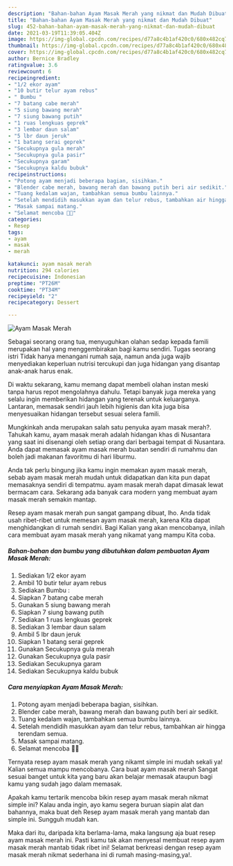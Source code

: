 ```yaml
---
description: "Bahan-bahan Ayam Masak Merah yang nikmat dan Mudah Dibuat"
title: "Bahan-bahan Ayam Masak Merah yang nikmat dan Mudah Dibuat"
slug: 452-bahan-bahan-ayam-masak-merah-yang-nikmat-dan-mudah-dibuat
date: 2021-03-19T11:39:05.404Z
image: https://img-global.cpcdn.com/recipes/d77a8c4b1af420c0/680x482cq70/ayam-masak-merah-foto-resep-utama.jpg
thumbnail: https://img-global.cpcdn.com/recipes/d77a8c4b1af420c0/680x482cq70/ayam-masak-merah-foto-resep-utama.jpg
cover: https://img-global.cpcdn.com/recipes/d77a8c4b1af420c0/680x482cq70/ayam-masak-merah-foto-resep-utama.jpg
author: Bernice Bradley
ratingvalue: 3.6
reviewcount: 6
recipeingredient:
- "1/2 ekor ayam"
- "10 butir telur ayam rebus"
- " Bumbu "
- "7 batang cabe merah"
- "5 siung bawang merah"
- "7 siung bawang putih"
- "1 ruas lengkuas geprek"
- "3 lembar daun salam"
- "5 lbr daun jeruk"
- "1 batang serai geprek"
- "Secukupnya gula merah"
- "Secukupnya gula pasir"
- "Secukupnya garam"
- "Secukupnya kaldu bubuk"
recipeinstructions:
- "Potong ayam menjadi beberapa bagian, sisihkan."
- "Blender cabe merah, bawang merah dan bawang putih beri air sedikit."
- "Tuang kedalam wajan, tambahkan semua bumbu lainnya."
- "Setelah mendidih masukkan ayam dan telur rebus, tambahkan air hingga terendam semua."
- "Masak sampai matang."
- "Selamat mencoba 💪😍"
categories:
- Resep
tags:
- ayam
- masak
- merah

katakunci: ayam masak merah 
nutrition: 294 calories
recipecuisine: Indonesian
preptime: "PT26M"
cooktime: "PT34M"
recipeyield: "2"
recipecategory: Dessert

---
```



![Ayam Masak Merah](https://img-global.cpcdn.com/recipes/d77a8c4b1af420c0/680x482cq70/ayam-masak-merah-foto-resep-utama.jpg)

Sebagai seorang orang tua, menyuguhkan olahan sedap kepada famili merupakan hal yang menggembirakan bagi kamu sendiri. Tugas seorang istri Tidak hanya menangani rumah saja, namun anda juga wajib menyediakan keperluan nutrisi tercukupi dan juga hidangan yang disantap anak-anak harus enak.

Di waktu  sekarang, kamu memang dapat membeli olahan instan meski tanpa harus repot mengolahnya dahulu. Tetapi banyak juga mereka yang selalu ingin memberikan hidangan yang terenak untuk keluarganya. Lantaran, memasak sendiri jauh lebih higienis dan kita juga bisa menyesuaikan hidangan tersebut sesuai selera famili. 



Mungkinkah anda merupakan salah satu penyuka ayam masak merah?. Tahukah kamu, ayam masak merah adalah hidangan khas di Nusantara yang saat ini disenangi oleh setiap orang dari berbagai tempat di Nusantara. Anda dapat memasak ayam masak merah buatan sendiri di rumahmu dan boleh jadi makanan favoritmu di hari liburmu.

Anda tak perlu bingung jika kamu ingin memakan ayam masak merah, sebab ayam masak merah mudah untuk didapatkan dan kita pun dapat memasaknya sendiri di tempatmu. ayam masak merah dapat dimasak lewat bermacam cara. Sekarang ada banyak cara modern yang membuat ayam masak merah semakin mantap.

Resep ayam masak merah pun sangat gampang dibuat, lho. Anda tidak usah ribet-ribet untuk memesan ayam masak merah, karena Kita dapat menghidangkan di rumah sendiri. Bagi Kalian yang akan mencobanya, inilah cara membuat ayam masak merah yang nikamat yang mampu Kita coba.

<!--inarticleads1-->

##### Bahan-bahan dan bumbu yang dibutuhkan dalam pembuatan Ayam Masak Merah:

1. Sediakan 1/2 ekor ayam
1. Ambil 10 butir telur ayam rebus
1. Sediakan  Bumbu :
1. Siapkan 7 batang cabe merah
1. Gunakan 5 siung bawang merah
1. Siapkan 7 siung bawang putih
1. Sediakan 1 ruas lengkuas geprek
1. Sediakan 3 lembar daun salam
1. Ambil 5 lbr daun jeruk
1. Siapkan 1 batang serai geprek
1. Gunakan Secukupnya gula merah
1. Gunakan Secukupnya gula pasir
1. Sediakan Secukupnya garam
1. Sediakan Secukupnya kaldu bubuk




<!--inarticleads2-->

##### Cara menyiapkan Ayam Masak Merah:

1. Potong ayam menjadi beberapa bagian, sisihkan.
1. Blender cabe merah, bawang merah dan bawang putih beri air sedikit.
1. Tuang kedalam wajan, tambahkan semua bumbu lainnya.
1. Setelah mendidih masukkan ayam dan telur rebus, tambahkan air hingga terendam semua.
1. Masak sampai matang.
1. Selamat mencoba 💪😍




Ternyata resep ayam masak merah yang nikamt simple ini mudah sekali ya! Kalian semua mampu mencobanya. Cara buat ayam masak merah Sangat sesuai banget untuk kita yang baru akan belajar memasak ataupun bagi kamu yang sudah jago dalam memasak.

Apakah kamu tertarik mencoba bikin resep ayam masak merah nikmat simple ini? Kalau anda ingin, ayo kamu segera buruan siapin alat dan bahannya, maka buat deh Resep ayam masak merah yang mantab dan simple ini. Sungguh mudah kan. 

Maka dari itu, daripada kita berlama-lama, maka langsung aja buat resep ayam masak merah ini. Pasti kamu tak akan menyesal membuat resep ayam masak merah mantab tidak ribet ini! Selamat berkreasi dengan resep ayam masak merah nikmat sederhana ini di rumah masing-masing,ya!.

